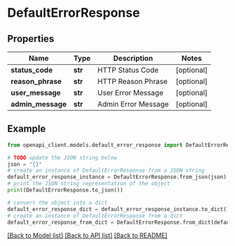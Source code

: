 # DefaultErrorResponse


## Properties

Name | Type | Description | Notes
------------ | ------------- | ------------- | -------------
**status_code** | **str** | HTTP Status Code | [optional] 
**reason_phrase** | **str** | HTTP Reason Phrase | [optional] 
**user_message** | **str** | User Error Message | [optional] 
**admin_message** | **str** | Admin Error Message | [optional] 

## Example

```python
from openapi_client.models.default_error_response import DefaultErrorResponse

# TODO update the JSON string below
json = "{}"
# create an instance of DefaultErrorResponse from a JSON string
default_error_response_instance = DefaultErrorResponse.from_json(json)
# print the JSON string representation of the object
print(DefaultErrorResponse.to_json())

# convert the object into a dict
default_error_response_dict = default_error_response_instance.to_dict()
# create an instance of DefaultErrorResponse from a dict
default_error_response_from_dict = DefaultErrorResponse.from_dict(default_error_response_dict)
```
[[Back to Model list]](../README.md#documentation-for-models) [[Back to API list]](../README.md#documentation-for-api-endpoints) [[Back to README]](../README.md)


